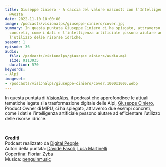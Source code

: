 ```yaml
---
title: Giuseppe Ciniero - A caccia del valore nascosto con l’Intelligenza Artificiale
  @Aosta
date: 2022-11-10 18:00:00
image: /podcasts/visionalps/giuseppe-ciniero/cover.jpg
summary: In questa puntata Giuseppe Ciniero ci ha spiegato, attraverso due esempi
  concreti, come i dati e l’intelligenza artificiale possono aiutare ad efficientare
  l’utilizzo delle risorse idriche.
season: 1
episode: 36
audio:
  file: /podcasts/visionalps/giuseppe-ciniero/audio.mp3
  size: 9113935
  duration: 570
keywords:
- Alpi
imageset:
- /podcasts/visionalps/giuseppe-ciniero/cover.1000x1000.webp
---
```


In questa puntata di [VisionAlps](https://www.visionalps.com/), il podcast che approfondisce le attuali tematiche legate alla trasformazione digitale delle Alpi, [Giuseppe Ciniero](https://www.linkedin.com/in/giuseppeciniero/), Product Owner di MIPU, ci ha spiegato, attraverso due esempi concreti, come i dati e l’intelligenza artificiale possono aiutare ad efficientare l’utilizzo delle risorse idriche.

<br>

**Crediti**<br>
Podcast realizzato da [Digital People](https://w3id.org/digitalpeople)<br>
Autori della puntata: [Davide Fasoli](https://www.linkedin.com/in/davide-fasoli-2b3246179/), [Luca Martinelli](https://www.linkedin.com/in/luca-martinelli/)<br>
Copertina: [Florian Zyba](https://www.linkedin.com/in/florian-zyba/)<br>
Musica: [penguinmusic](https://pixabay.com/users/penguinmusic-24940186/)